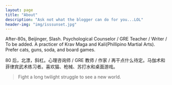 ```yaml
---
layout: page
title: "About"
description: "Ask not what the blogger can do for you...LOL"
header-img: "img/isssunset.jpg"
---
```


After-80s, Beijinger, Slash. Psychological Counselor / GRE Teacher / Writer / To be added. A practicer of Krav Maga and Kali(Phillipino Martial Arts). Prefer cats, guns, soda, and board games.

80 后，北漂，斜杠。心理咨询师 / GRE 教师 / 作家 / 再干点什么待定。马伽术和菲律宾武术练习者。喜欢猫、枪械、苏打水和桌面游戏。

> Fight a long twilight struggle to see a new world.









